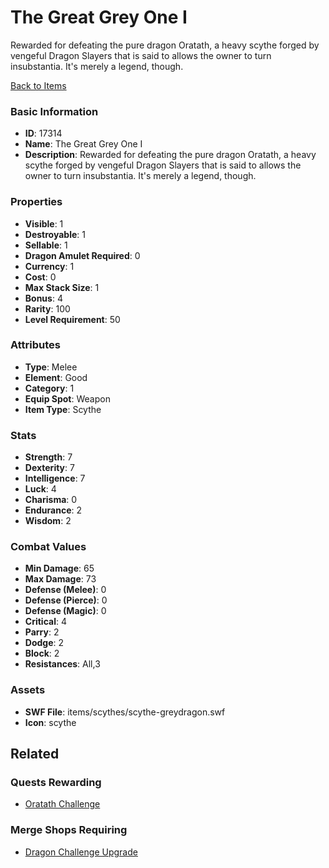 # The Great Grey One I

Rewarded for defeating the pure dragon Oratath, a heavy scythe forged by vengeful Dragon Slayers that is said to allows the owner to turn insubstantia. It's merely a legend, though.

[Back to Items](../items.md)

### Basic Information

- **ID**: 17314
- **Name**: The Great Grey One I
- **Description**: Rewarded for defeating the pure dragon Oratath, a heavy scythe forged by vengeful Dragon Slayers that is said to allows the owner to turn insubstantia. It&#039;s merely a legend, though.

### Properties

- **Visible**: 1
- **Destroyable**: 1
- **Sellable**: 1
- **Dragon Amulet Required**: 0
- **Currency**: 1
- **Cost**: 0
- **Max Stack Size**: 1
- **Bonus**: 4
- **Rarity**: 100
- **Level Requirement**: 50

### Attributes

- **Type**: Melee
- **Element**: Good
- **Category**: 1
- **Equip Spot**: Weapon
- **Item Type**: Scythe

### Stats

- **Strength**: 7
- **Dexterity**: 7
- **Intelligence**: 7
- **Luck**: 4
- **Charisma**: 0
- **Endurance**: 2
- **Wisdom**: 2

### Combat Values

- **Min Damage**: 65
- **Max Damage**: 73
- **Defense (Melee)**: 0
- **Defense (Pierce)**: 0
- **Defense (Magic)**: 0
- **Critical**: 4
- **Parry**: 2
- **Dodge**: 2
- **Block**: 2
- **Resistances**: All,3

### Assets

- **SWF File**: items/scythes/scythe-greydragon.swf
- **Icon**: scythe

## Related

### Quests Rewarding

- [Oratath Challenge](../quests/1436-oratath-challenge.md)

### Merge Shops Requiring

- [Dragon Challenge Upgrade](../merge-shops/266-dragon-challenge-upgrade.md)

